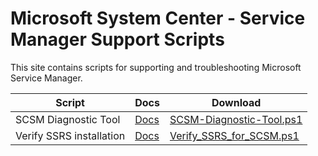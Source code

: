 # Microsoft System Center - Service Manager Support Scripts

This site contains scripts for supporting and troubleshooting Microsoft Service Manager.

| Script                               | Docs                                                   | Download                                                                                                            |
| ---------------------------------------- | ------------------------------------------------------ | ------------------------------------------------------------------------------------------------------------------- |
| SCSM Diagnostic Tool                       | [Docs](SCSM-Diagnostic-Tool)                      | [SCSM-Diagnostic-Tool.ps1](https://github.com/microsoft/CSS-SystemCenter-ServiceManager/releases/latest/download/SCSM-Diagnostic-Tool.ps1)                        |
| Verify SSRS installation | [Docs](Verify_SSRS_for_SCSM)  | [Verify_SSRS_for_SCSM.ps1](https://github.com/microsoft/CSS-SystemCenter-ServiceManager/releases/latest/download/Verify_SSRS_for_SCSM.ps1) |

